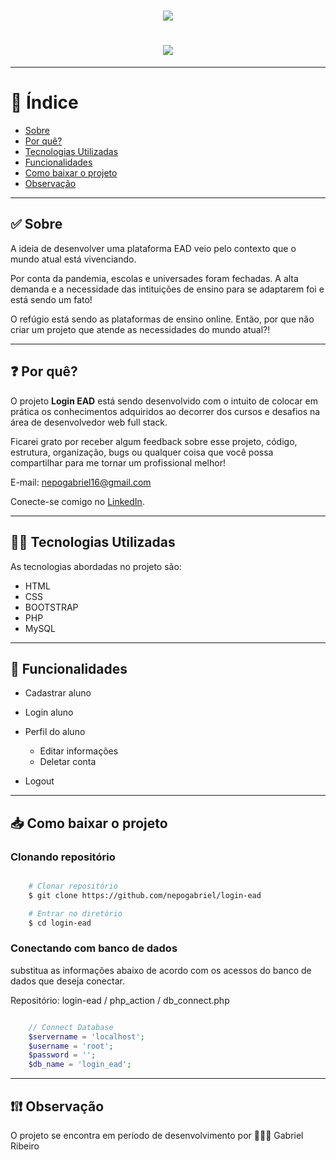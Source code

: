 <h1 align="center">
    <img src="https://ik.imagekit.io/gabrielnepo/logo-ead_lVSfwiouCF.png">
</h1>



<!-- <iframe width="560" height="315" src="https://www.youtube.com/embed/raa0Jg8DZ3E" frameborder="0" allow="accelerometer; autoplay; encrypted-media; gyroscope; picture-in-picture" allowfullscreen></iframe> -->

<h1 align="center">
    <img src="assets/img/readme-gif.gif">
</h1>

---

# 📑 Índice
- [Sobre](#-sobre)
- [Por quê?](#-por-quê?)
- [Tecnologias Utilizadas](#-tecnologias-utilizadas)
- [Funcionalidades](#-funcionalidades)
- [Como baixar o projeto](#-como-baixar-o-projeto)
- [Observação](#-observação)

---

## ✅ Sobre

A ideia de desenvolver uma plataforma EAD veio pelo contexto que o mundo atual está vivenciando.

Por conta da pandemia, escolas e universades foram fechadas. A alta demanda e a necessidade das intituições de ensino para se adaptarem foi e está sendo um fato!

O refúgio está sendo as plataformas de ensino online. Então, por que não criar um projeto que atende as necessidades do mundo atual?!

---

## ❓ Por quê?

O projeto **Login EAD** está sendo desenvolvido com o intuito de colocar em prática os conhecimentos adquiridos ao decorrer dos cursos e desafios na área de desenvolvedor web full stack.

Ficarei grato por receber algum feedback sobre esse projeto, código, estrutura, organização, bugs ou qualquer coisa que você possa compartilhar para me tornar um profissional melhor!

E-mail: nepogabriel16@gmail.com

Conecte-se comigo no <a href="https://www.linkedin.com/in/gabriel-ribeiro-br/" target="_blank">LinkedIn</a>.

---

## 👨‍💻 Tecnologias Utilizadas
As tecnologias abordadas no projeto são:
<!--HTML, CSS, BOOTSTRAP, PHP e MySQL.-->

- HTML
- CSS
- BOOTSTRAP
- PHP
- MySQL

---

## 🔧 Funcionalidades

- Cadastrar aluno

- Login aluno

- Perfil do aluno
    - Editar informações
    - Deletar conta

- Logout

---

## 📥 Como baixar o projeto

### Clonando repositório

```bash

    # Clonar repositório
    $ git clone https://github.com/nepogabriel/login-ead

    # Entrar no diretório
    $ cd login-ead

```

### Conectando com banco de dados

substitua as informações abaixo de acordo com os acessos do banco de dados que deseja conectar.

Repositório: login-ead / php_action / db_connect.php

```php

    // Connect Database
    $servername = 'localhost';
    $username = 'root';
    $password = '';
    $db_name = 'login_ead';

```

---

## ❗❕❗ Observação

O projeto se encontra em período de desenvolvimento por 🙋🏾‍♂️ Gabriel Ribeiro
